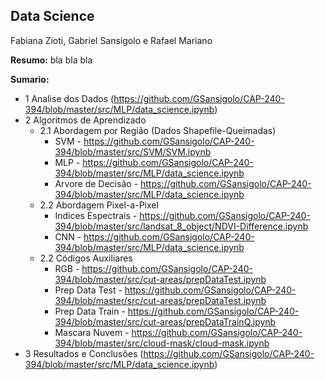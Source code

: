 ## Data Science

Fabiana Zioti, Gabriel Sansigolo e Rafael Mariano

**Resumo:** bla bla bla

**Sumario:**

* 1 Analise dos Dados (https://github.com/GSansigolo/CAP-240-394/blob/master/src/MLP/data_science.ipynb)
* 2 Algoritmos de Aprendizado
    * 2.1 Abordagem por Região (Dados Shapefile-Queimadas)
        * SVM - https://github.com/GSansigolo/CAP-240-394/blob/master/src/SVM/SVM.ipynb 
        * MLP - https://github.com/GSansigolo/CAP-240-394/blob/master/src/MLP/data_science.ipynb 
        * Arvore de Decisão - https://github.com/GSansigolo/CAP-240-394/blob/master/src/MLP/data_science.ipynb 
    * 2.2 Abordagem Pixel-a-Pixel 
        * Indices Espectrais - https://github.com/GSansigolo/CAP-240-394/blob/master/src/landsat_8_object/NDVI-Difference.ipynb 
        * CNN - https://github.com/GSansigolo/CAP-240-394/blob/master/src/MLP/data_science.ipynb 
    * 2.2 Códigos Auxiliares
        * RGB - https://github.com/GSansigolo/CAP-240-394/blob/master/src/cut-areas/prepDataTest.ipynb 
        * Prep Data Test - https://github.com/GSansigolo/CAP-240-394/blob/master/src/cut-areas/prepDataTest.ipynb 
        * Prep Data Train - https://github.com/GSansigolo/CAP-240-394/blob/master/src/cut-areas/prepDataTrainQ.ipynb
        * Mascara Nuvem - https://github.com/GSansigolo/CAP-240-394/blob/master/src/cloud-mask/cloud-mask.ipynb 
* 3 Resultados e Conclusões (https://github.com/GSansigolo/CAP-240-394/blob/master/src/MLP/data_science.ipynb)
